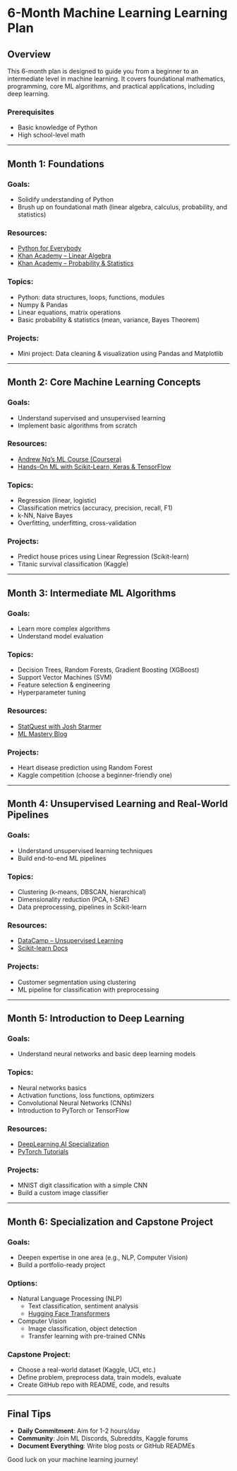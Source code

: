 # 6-Month Machine Learning Learning Plan

## Overview

This 6-month plan is designed to guide you from a beginner to an intermediate level in machine learning. It covers foundational mathematics, programming, core ML algorithms, and practical applications, including deep learning.

### Prerequisites

- Basic knowledge of Python
- High school-level math

---

## Month 1: Foundations

### Goals:
- Solidify understanding of Python
- Brush up on foundational math (linear algebra, calculus, probability, and statistics)

### Resources:
- [Python for Everybody](https://www.coursera.org/specializations/python)
- [Khan Academy – Linear Algebra](https://www.khanacademy.org/math/linear-algebra)
- [Khan Academy – Probability & Statistics](https://www.khanacademy.org/math/statistics-probability)

### Topics:
- Python: data structures, loops, functions, modules
- Numpy & Pandas
- Linear equations, matrix operations
- Basic probability & statistics (mean, variance, Bayes Theorem)

### Projects:
- Mini project: Data cleaning & visualization using Pandas and Matplotlib

---

## Month 2: Core Machine Learning Concepts

### Goals:
- Understand supervised and unsupervised learning
- Implement basic algorithms from scratch

### Resources:
- [Andrew Ng’s ML Course (Coursera)](https://www.coursera.org/learn/machine-learning)
- [Hands-On ML with Scikit-Learn, Keras & TensorFlow](https://www.oreilly.com/library/view/hands-on-machine-learning/9781492032632/)

### Topics:
- Regression (linear, logistic)
- Classification metrics (accuracy, precision, recall, F1)
- k-NN, Naive Bayes
- Overfitting, underfitting, cross-validation

### Projects:
- Predict house prices using Linear Regression (Scikit-learn)
- Titanic survival classification (Kaggle)

---

## Month 3: Intermediate ML Algorithms

### Goals:
- Learn more complex algorithms
- Understand model evaluation

### Topics:
- Decision Trees, Random Forests, Gradient Boosting (XGBoost)
- Support Vector Machines (SVM)
- Feature selection & engineering
- Hyperparameter tuning

### Resources:
- [StatQuest with Josh Starmer](https://www.youtube.com/user/joshstarmer)
- [ML Mastery Blog](https://machinelearningmastery.com/)

### Projects:
- Heart disease prediction using Random Forest
- Kaggle competition (choose a beginner-friendly one)

---

## Month 4: Unsupervised Learning and Real-World Pipelines

### Goals:
- Understand unsupervised learning techniques
- Build end-to-end ML pipelines

### Topics:
- Clustering (k-means, DBSCAN, hierarchical)
- Dimensionality reduction (PCA, t-SNE)
- Data preprocessing, pipelines in Scikit-learn

### Resources:
- [DataCamp – Unsupervised Learning](https://www.datacamp.com/courses/unsupervised-learning-in-python)
- [Scikit-learn Docs](https://scikit-learn.org/stable/user_guide.html)

### Projects:
- Customer segmentation using clustering
- ML pipeline for classification with preprocessing

---

## Month 5: Introduction to Deep Learning

### Goals:
- Understand neural networks and basic deep learning models

### Topics:
- Neural networks basics
- Activation functions, loss functions, optimizers
- Convolutional Neural Networks (CNNs)
- Introduction to PyTorch or TensorFlow

### Resources:
- [DeepLearning.AI Specialization](https://www.coursera.org/specializations/deep-learning)
- [PyTorch Tutorials](https://pytorch.org/tutorials/)

### Projects:
- MNIST digit classification with a simple CNN
- Build a custom image classifier

---

## Month 6: Specialization and Capstone Project

### Goals:
- Deepen expertise in one area (e.g., NLP, Computer Vision)
- Build a portfolio-ready project

### Options:
- Natural Language Processing (NLP)
  - Text classification, sentiment analysis
  - [Hugging Face Transformers](https://huggingface.co/transformers/)
- Computer Vision
  - Image classification, object detection
  - Transfer learning with pre-trained CNNs

### Capstone Project:
- Choose a real-world dataset (Kaggle, UCI, etc.)
- Define problem, preprocess data, train models, evaluate
- Create GitHub repo with README, code, and results

---

## Final Tips

- **Daily Commitment**: Aim for 1-2 hours/day
- **Community**: Join ML Discords, Subreddits, Kaggle forums
- **Document Everything**: Write blog posts or GitHub READMEs

Good luck on your machine learning journey!
